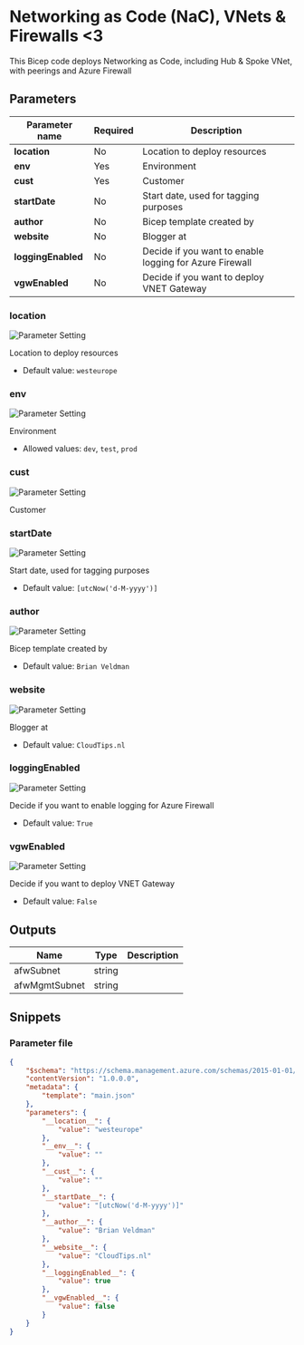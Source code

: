 # Networking as Code (NaC), VNets & Firewalls <3

This Bicep code deploys Networking as Code, including Hub & Spoke VNet, with peerings and Azure Firewall

## Parameters

Parameter name | Required | Description
-------------- | -------- | -----------
__location__   | No       | Location to deploy resources
__env__        | Yes      | Environment
__cust__       | Yes      | Customer
__startDate__  | No       | Start date, used for tagging purposes
__author__     | No       | Bicep template created by
__website__    | No       | Blogger at
__loggingEnabled__ | No       | Decide if you want to enable logging for Azure Firewall
__vgwEnabled__ | No       | Decide if you want to deploy VNET Gateway

### __location__

![Parameter Setting](https://img.shields.io/badge/parameter-optional-green?style=flat-square)

Location to deploy resources

- Default value: `westeurope`

### __env__

![Parameter Setting](https://img.shields.io/badge/parameter-required-orange?style=flat-square)

Environment

- Allowed values: `dev`, `test`, `prod`

### __cust__

![Parameter Setting](https://img.shields.io/badge/parameter-required-orange?style=flat-square)

Customer

### __startDate__

![Parameter Setting](https://img.shields.io/badge/parameter-optional-green?style=flat-square)

Start date, used for tagging purposes

- Default value: `[utcNow('d-M-yyyy')]`

### __author__

![Parameter Setting](https://img.shields.io/badge/parameter-optional-green?style=flat-square)

Bicep template created by

- Default value: `Brian Veldman`

### __website__

![Parameter Setting](https://img.shields.io/badge/parameter-optional-green?style=flat-square)

Blogger at

- Default value: `CloudTips.nl`

### __loggingEnabled__

![Parameter Setting](https://img.shields.io/badge/parameter-optional-green?style=flat-square)

Decide if you want to enable logging for Azure Firewall

- Default value: `True`

### __vgwEnabled__

![Parameter Setting](https://img.shields.io/badge/parameter-optional-green?style=flat-square)

Decide if you want to deploy VNET Gateway

- Default value: `False`

## Outputs

Name | Type | Description
---- | ---- | -----------
afwSubnet | string |
afwMgmtSubnet | string |

## Snippets

### Parameter file

```json
{
    "$schema": "https://schema.management.azure.com/schemas/2015-01-01/deploymentParameters.json#",
    "contentVersion": "1.0.0.0",
    "metadata": {
        "template": "main.json"
    },
    "parameters": {
        "__location__": {
            "value": "westeurope"
        },
        "__env__": {
            "value": ""
        },
        "__cust__": {
            "value": ""
        },
        "__startDate__": {
            "value": "[utcNow('d-M-yyyy')]"
        },
        "__author__": {
            "value": "Brian Veldman"
        },
        "__website__": {
            "value": "CloudTips.nl"
        },
        "__loggingEnabled__": {
            "value": true
        },
        "__vgwEnabled__": {
            "value": false
        }
    }
}
```
